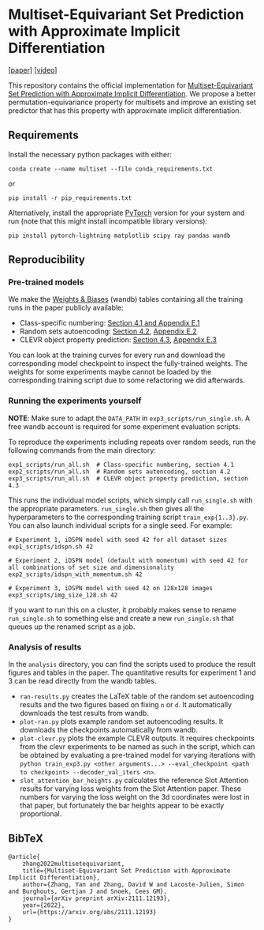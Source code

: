 # Multiset-Equivariant Set Prediction with Approximate Implicit Differentiation

[[paper]][0] [[video]][1]

This repository contains the official implementation for [Multiset-Equivariant Set Prediction with Approximate Implicit Differentiation][0].
We propose a better permutation-equivariance property for multisets and improve an existing set predictor that has this property with approximate implicit differentiation.

## Requirements
Install the necessary python packages with either:
```
conda create --name multiset --file conda_requirements.txt
```
*or*
```
pip install -r pip_requirements.txt
```

Alternatively, install the appropriate [PyTorch][2] version for your system and run (note that this might install incompatible library versions):
```
pip install pytorch-lightning matplotlib scipy ray pandas wandb
```
## Reproducibility
### Pre-trained models
We make the [Weights & Biases][3] (wandb) tables containing all the training runs in the paper publicly available:
- Class-specific numbering: [Section 4.1 and Appendix E.1][4]
- Random sets autoencoding: [Section 4.2][5], [Appendix E.2][6]
- CLEVR object property prediction: [Section 4.3][7], [Appendix E.3][8]

You can look at the training curves for every run and download the corresponding model checkpoint to inspect the fully-trained weights.
The weights for some experiments maybe cannot be loaded by the corresponding training script due to some refactoring we did afterwards.

### Running the experiments yourself
**NOTE**: Make sure to adapt the `DATA_PATH` in `exp3_scripts/run_single.sh`. 
A free wandb account is required for some experiment evaluation scripts.

To reproduce the experiments including repeats over random seeds, run the following commands from the main directory:
```
exp1_scripts/run_all.sh  # Class-specific numbering, section 4.1
exp2_scripts/run_all.sh  # Random sets autencoding, section 4.2
exp3_scripts/run_all.sh  # CLEVR object property prediction, section 4.3
```
This runs the individual model scripts, which simply call `run_single.sh` with the appropriate parameters. `run_single.sh` then gives all the hyperparameters to the corresponding training script `train_exp{1..3}.py`. You can also launch individual scripts for a single seed. For example:

```
# Experiment 1, iDSPN model with seed 42 for all dataset sizes
exp1_scripts/idspn.sh 42

# Experiment 2, iDSPN model (default with momentum) with seed 42 for all combinations of set size and dimensionality
exp2_scripts/idspn_with_momentum.sh 42

# Experiment 3, iDSPN model with seed 42 on 128x128 images
exp3_scripts/img_size_128.sh 42 
```

If you want to run this on a cluster, it probably makes sense to rename `run_single.sh` to something else and create a new `run_single.sh` that queues up the renamed script as a job.

### Analysis of results
In the `analysis` directory, you can find the scripts used to produce the result figures and tables in the paper. The quantitative results for experiment 1 and 3 can be read directly from the wandb tables.

- `ran-results.py` creates the LaTeX table of the random set autoencoding results and the two figures based on fixing `n` or `d`. It automatically downloads the test results from wandb.
- `plot-ran.py` plots example random set autoencoding results. It downloads the checkpoints automatically from wandb.
- `plot-clevr.py` plots the example CLEVR outputs. It requires checkpoints from the clevr experiments to be named as such in the script, which can be obtained by evaluating a pre-trained model for varying iterations with `python train_exp3.py <other arguments...> --eval_checkpoint <path to checkpoint> --decoder_val_iters <n>`.
- `slot_attention_bar_heights.py` calculates the reference Slot Attention results for varying loss weights from the Slot Attention paper. These numbers for varying the loss weight on the 3d coordinates were lost in that paper, but fortunately the bar heights appear to be exactly proportional.

## BibTeX
```
@article{
    zhang2022multisetequivariant,
    title={Multiset-Equivariant Set Prediction with Approximate Implicit Differentiation},
    author={Zhang, Yan and Zhang, David W and Lacoste-Julien, Simon and Burghouts, Gertjan J and Snoek, Cees GM},
    journal={arXiv preprint arXiv:2111.12193},
    year={2022},
    url={https://arxiv.org/abs/2111.12193}
}
```


[0]: https://arxiv.org/abs/2111.12193
[1]: https://www.youtube.com/watch?v=2iGmXmjaQus
[2]: https://pytorch.org/get-started/locally/
[3]: https://wandb.ai/
[4]: https://wandb.ai/wdz/log_numbering?workspace=user-wdz
[5]: https://wandb.ai/cyanogenoid/multiset-equivariance-random-sets?workspace=user-cyanogenoid
[6]: https://wandb.ai/cyanogenoid/multiset-equivariance-random-sets-extra?workspace=user-cyanogenoid
[7]: https://wandb.ai/cyanogenoid/multiset-equivariance-clevr?workspace=user-cyanogenoid
[8]: https://wandb.ai/cyanogenoid/multiset-equivariance-clevr-extra?workspace=user-cyanogenoid